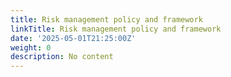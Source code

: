 ```yaml
---
title: Risk management policy and framework
linkTitle: Risk management policy and framework
date: '2025-05-01T21:25:00Z'
weight: 0
description: No content
---
```



